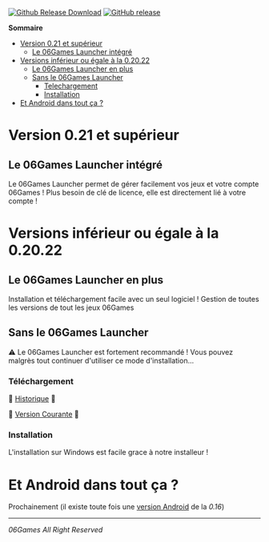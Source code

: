 [![Github Release Download](https://img.shields.io/github/downloads/06Games/L_Epopee_Medievale/total.svg?label=Téléchargements&style=for-the-badge&colorB=f0a300)](https://github.com/06Games/L_Epopee_Medievale/releases/)
[![GitHub release](https://img.shields.io/github/release/06Games/L_Epopee_Medievale.svg?label=Dernière%20Version&style=for-the-badge&colorB=1183C6)](https://github.com/06Games/L_Epopee_Medievale/releases/latest)

**Sommaire**
* [Version 0.21 et supérieur](https://github.com/06Games/L_Epopee_Medievale/blob/master/README.md#version-021-et-sup%C3%A9rieur)
  * [Le 06Games Launcher intégré](https://github.com/06Games/L_Epopee_Medievale/blob/master/README.md#le-06games-launcher-int%C3%A9gr%C3%A9)
* [Versions inférieur ou égale à la 0.20.22](https://github.com/06Games/L_Epopee_Medievale/blob/master/README.md#versions-inf%C3%A9rieur-ou-%C3%A9gale-%C3%A0-la-02022)
  * [Le 06Games Launcher en plus](https://github.com/06Games/L_Epopee_Medievale/blob/master/README.md#le-06games-launcher-en-plus-construction-prochainement-construction)
  * [Sans le 06Games Launcher](https://github.com/06Games/L_Epopee_Medievale/blob/master/README.md#sans-le-06games-launcher)
    * [Telechargement](https://github.com/06Games/L_Epopee_Medievale/blob/master/README.md#t%C3%A9l%C3%A9chargement)
    * [Installation](https://github.com/06Games/L_Epopee_Medievale/blob/master/README.md#installation)
* [Et Android dans tout ça ?](https://github.com/06Games/L_Epopee_Medievale/blob/master/README.md#et-android-dans-tout-%C3%A7a-)

# Version 0.21 et supérieur
## Le 06Games Launcher intégré
Le 06Games Launcher permet de gérer facilement vos jeux et votre compte 06Games !
Plus besoin de clé de licence, elle est directement lié à votre compte !

# Versions inférieur ou égale à la 0.20.22
## Le 06Games Launcher en plus
Installation et téléchargement facile avec un seul logiciel !
Gestion de toutes les versions de tout les jeux 06Games
## Sans le 06Games Launcher 
:warning: Le 06Games Launcher est fortement recommandé ! Vous pouvez malgrès tout continuer d'utiliser ce mode d'installation...
### Téléchargement
:file_folder: [Historique](https://github.com/06Games/Jeu/releases) :file_folder: <P>
:date: [Version Courante](https://github.com/06Games/Jeu/releases/latest) :date:
### Installation
L'installation sur Windows est facile grace à notre installeur !
  
# Et Android dans tout ça ?
Prochainement (il existe toute fois une [version Android](https://github.com/06Games/L_Epopee_Medievale/releases/tag/0.16) de la *0.16*)

<HR>
<i>06Games All Right Reserved</i>
